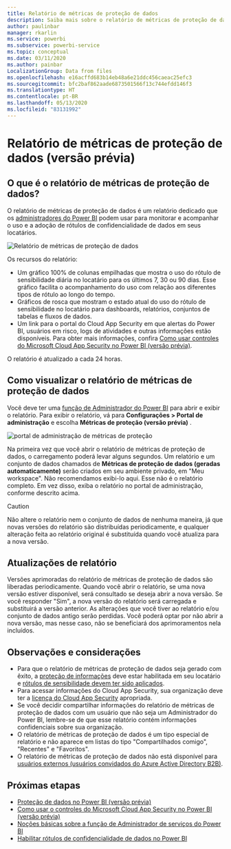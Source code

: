 ```yaml
---
title: Relatório de métricas de proteção de dados
description: Saiba mais sobre o relatório de métricas de proteção de dados
author: paulinbar
manager: rkarlin
ms.service: powerbi
ms.subservice: powerbi-service
ms.topic: conceptual
ms.date: 03/11/2020
ms.author: painbar
LocalizationGroup: Data from files
ms.openlocfilehash: e16acffd683b14eb48a6e21ddc456caeac25efc3
ms.sourcegitcommit: bfc2baf862aade6873501566f13c744efdd146f3
ms.translationtype: HT
ms.contentlocale: pt-BR
ms.lasthandoff: 05/13/2020
ms.locfileid: "83131992"
---
```

# <a name="data-protection-metrics-report-preview"></a>Relatório de métricas de proteção de dados (versão prévia)

## <a name="what-is-the-data-protection-metrics-report"></a>O que é o relatório de métricas de proteção de dados?
O relatório de métricas de proteção de dados é um relatório dedicado que os [administradores do Power BI](../admin/service-admin-role.md) podem usar para monitorar e acompanhar o uso e a adoção de rótulos de confidencialidade de dados em seus locatários.

![Relatório de métricas de proteção de dados](./media/service-security-data-protection-metrics-report/protection-metrics-seven-days-1.png)
 
Os recursos do relatório:
* Um gráfico 100% de colunas empilhadas que mostra o uso do rótulo de sensibilidade diária no locatário para os últimos 7, 30 ou 90 dias. Esse gráfico facilita o acompanhamento do uso com relação aos diferentes tipos de rótulo ao longo do tempo.
* Gráficos de rosca que mostram o estado atual do uso do rótulo de sensibilidade no locatário para dashboards, relatórios, conjuntos de tabelas e fluxos de dados.
* Um link para o portal do Cloud App Security em que alertas do Power BI, usuários em risco, logs de atividades e outras informações estão disponíveis. Para obter mais informações, confira [Como usar controles do Microsoft Cloud App Security no Power BI (versão prévia)](./service-security-using-microsoft-cloud-app-security-controls.md).

O relatório é atualizado a cada 24 horas.

## <a name="viewing-the-data-protection-metrics-report"></a>Como visualizar o relatório de métricas de proteção de dados

Você deve ter uma [função de Administrador do Power BI](../admin/service-admin-role.md) para abrir e exibir o relatório.
Para exibir o relatório, vá para **Configurações > Portal de administração** e escolha **Métricas de proteção (versão prévia)** .

![portal de administração de métricas de proteção](./media/service-security-data-protection-metrics-report/protection-metrics-admin-portal.png)
 
 
Na primeira vez que você abrir o relatório de métricas de proteção de dados, o carregamento poderá levar alguns segundos. Um relatório e um conjunto de dados chamados de **Métricas de proteção de dados (geradas automaticamente)** serão criados em seu ambiente privado, em "Meu workspace". Não recomendamos exibi-lo aqui. Esse não é o relatório completo. Em vez disso, exiba o relatório no portal de administração, conforme descrito acima.

> [!CAUTION]
> Não altere o relatório nem o conjunto de dados de nenhuma maneira, já que novas versões do relatório são distribuídas periodicamente, e qualquer alteração feita ao relatório original é substituída quando você atualiza para a nova versão.

## <a name="report-updates"></a>Atualizações de relatório

Versões aprimoradas do relatório de métricas de proteção de dados são liberadas periodicamente. Quando você abrir o relatório, se uma nova versão estiver disponível, será consultado se deseja abrir a nova versão. Se você responder "Sim", a nova versão do relatório será carregada e substituirá a versão anterior. As alterações que você tiver ao relatório e/ou conjunto de dados antigo serão perdidas. Você poderá optar por não abrir a nova versão, mas nesse caso, não se beneficiará dos aprimoramentos nela incluídos. 
## <a name="notes-and-considerations"></a>Observações e considerações
* Para que o relatório de métricas de proteção de dados seja gerado com êxito, a [proteção de informações](./service-security-enable-data-sensitivity-labels.md) deve estar habilitada em seu locatário e [rótulos de sensibilidade devem ter sido aplicados](../collaborate-share/service-security-apply-data-sensitivity-labels.md). 
* Para acessar informações do Cloud App Security, sua organização deve ter a [licença do Cloud App Security](https://docs.microsoft.com/power-bi/admin/service-security-using-microsoft-cloud-app-security-controls#microsoft-cloud-app-security-licensing) apropriada.
* Se você decidir compartilhar informações do relatório de métricas de proteção de dados com um usuário que não seja um Administrador do Power BI, lembre-se de que esse relatório contém informações confidenciais sobre sua organização.
* O relatório de métricas de proteção de dados é um tipo especial de relatório e não aparece em listas do tipo "Compartilhados comigo", "Recentes" e "Favoritos".
* O relatório de métricas de proteção de dados não está disponível para [usuários externos (usuários convidados do Azure Active Directory B2B)](../admin/service-admin-azure-ad-b2b.md).
## <a name="next-steps"></a>Próximas etapas
* [Proteção de dados no Power BI (versão prévia)](./service-security-data-protection-overview.md)
* [Como usar o controles do Microsoft Cloud App Security no Power BI (versão prévia)](./service-security-using-microsoft-cloud-app-security-controls.md)
* [Noções básicas sobre a função de Administrador de serviços do Power BI](../admin/service-admin-role.md)
* [Habilitar rótulos de confidencialidade de dados no Power BI](./service-security-enable-data-sensitivity-labels.md)